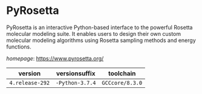 # PyRosetta

PyRosetta is an interactive Python-based interface to the powerful Rosetta molecular modeling suite. It enables users to design their own custom molecular modeling algorithms using Rosetta sampling methods and energy functions.

*homepage*: <https://www.pyrosetta.org/>

version | versionsuffix | toolchain
--------|---------------|----------
``4.release-292`` | ``-Python-3.7.4`` | ``GCCcore/8.3.0``
